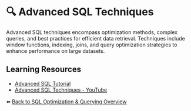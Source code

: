 # 🔍 Advanced SQL Techniques

Advanced SQL techniques encompass optimization methods, complex queries, and best practices for efficient data retrieval. Techniques include window functions, indexing, joins, and query optimization strategies to enhance performance on large datasets.

## Learning Resources
- [Advanced SQL Tutorial](https://www.sqltutorial.org/)
- [Advanced SQL Techniques - YouTube](https://www.youtube.com/watch?v=M-55BmjOuXY)

⬅️ [Back to SQL Optimization & Querying Overview](../../README.md#-sql-optimization--querying)

